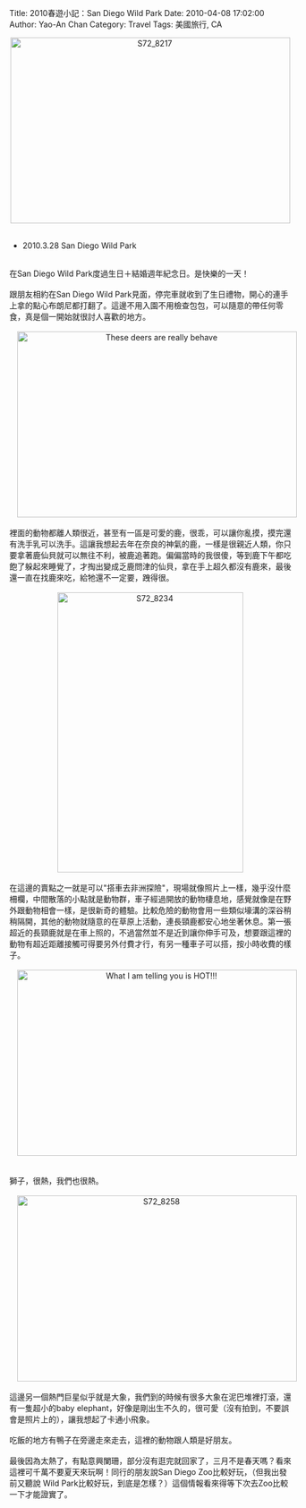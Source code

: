 Title: 2010春遊小記：San Diego Wild Park
Date: 2010-04-08 17:02:00
Author: Yao-An Chan
Category: Travel
Tags: 美國旅行, CA


<div class='post'>
<div style="text-align: center;"><a href="http://www.flickr.com/photos/xavierweathertoplai/4471342549/" title="S72_8217 by PHoytsoics, on Flickr"><img alt="S72_8217" height="332" src="http://farm3.static.flickr.com/2704/4471342549_0d5a2c5524.jpg" width="500" /></a></div><br /><ul><li>2010.3.28 San Diego Wild Park</li></ul><br />在San Diego Wild Park度過生日＋結婚週年紀念日。是快樂的一天！<br /><br />跟朋友相約在San Diego Wild Park見面，停完車就收到了生日禮物，開心的連手上拿的點心布朗尼都打翻了。這邊不用入園不用檢查包包，可以隨意的帶任何零食，真是個一開始就很討人喜歡的地方。<br /><br /><div class="separator" style="clear: both; text-align: center;"><a href="http://www.flickr.com/photos/xavierweathertoplai/4472009767/" style="margin-left: 1em; margin-right: 1em;" title="These deers are really behave by PHoytsoics, on Flickr"><img alt="These deers are really behave" height="332" src="http://farm5.static.flickr.com/4021/4472009767_a47448f24f.jpg" width="500" /></a></div><br />裡面的動物都離人類很近，甚至有一區是可愛的鹿，很乖，可以讓你亂摸，摸完還有洗手乳可以洗手。這讓我想起去年在奈良的神氣的鹿，一樣是很親近人類，你只要拿著鹿仙貝就可以無往不利，被鹿追著跑。偏偏當時的我很傻，等到鹿下午都吃飽了躲起來睡覺了，才掏出變成乏鹿問津的仙貝，拿在手上超久都沒有鹿來，最後還一直在找鹿來吃，給牠還不一定要，跩得很。<br /><br /><div class="separator" style="clear: both; text-align: center;"><a href="http://www.flickr.com/photos/xavierweathertoplai/4471387159/" style="margin-left: 1em; margin-right: 1em;" title="S72_8234 by PHoytsoics, on Flickr"><img alt="S72_8234" height="500" src="http://farm3.static.flickr.com/2716/4471387159_6b25ae0ef9.jpg" width="332" /></a></div><br />在這邊的賣點之一就是可以"搭車去非洲探險"，現場就像照片上一樣，幾乎沒什麼柵欄，中間散落的小點就是動物群，車子經過開放的動物棲息地，感覺就像是在野外跟動物相會一樣，是很新奇的體驗。比較危險的動物會用一些類似壕溝的深谷稍稍隔開，其他的動物就隨意的在草原上活動，連長頸鹿都安心地坐著休息。第一張超近的長頸鹿就是在車上照的，不過當然並不是近到讓你伸手可及，想要跟這裡的動物有超近距離接觸可得要另外付費才行，有另一種車子可以搭，按小時收費的樣子。<br />&nbsp; <br /><div class="separator" style="clear: both; text-align: center;"><a href="http://www.flickr.com/photos/xavierweathertoplai/4471464017/" style="margin-left: 1em; margin-right: 1em;" title="What I am telling you is HOT!!! by PHoytsoics, on Flickr"><img alt="What I am telling you is HOT!!!" height="332" src="http://farm5.static.flickr.com/4009/4471464017_bf73fd1788.jpg" width="500" /></a></div><br /><br />獅子，很熱，我們也很熱。<br /><br /><div class="separator" style="clear: both; text-align: center;"><a href="http://www.flickr.com/photos/xavierweathertoplai/4472310820/" style="margin-left: 1em; margin-right: 1em;" title="S72_8258 by PHoytsoics, on Flickr"><img alt="S72_8258" height="332" src="http://farm3.static.flickr.com/2797/4472310820_1d2e36b1dd.jpg" width="500" /></a></div><br />這邊另一個熱門巨星似乎就是大象，我們到的時候有很多大象在泥巴堆裡打滾，還有一隻超小的baby  elephant，好像是剛出生不久的，很可愛（沒有拍到，不要誤會是照片上的），讓我想起了卡通小飛象。<br /><br />吃飯的地方有鴨子在旁邊走來走去，這裡的動物跟人類是好朋友。<br /><br />最後因為太熱了，有點意興闌珊，部分沒有逛完就回家了，三月不是春天嗎？看來這裡可千萬不要夏天來玩啊！同行的朋友說San Diego Zoo比較好玩，（但我出發前又聽說 Wild Park比較好玩，到底是怎樣？）這個情報看來得等下次去Zoo比較一下才能證實了。</div>
